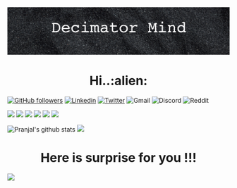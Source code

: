 <img src = https://github.com/PranjalBhardwaj11/PranjalBhardwaj11/blob/master/black-textile-952670-2.jpg>

<h1 align="center">
  Hi..:alien:
  </h1>

[![GitHub followers](https://img.shields.io/github/followers/DecimatorMind?label=Follow&style=plastic&logo=github&logoColor=white&color=brightGreen)](https://www.github.com/DecimatorMind/)
[![Linkedin](https://img.shields.io/badge/Linkedin-Pranjal_Bhardwaj-blue?style=plastic-square&logo=Linkedin&logoColor=white&link=https://www.linkedin.com/in/pranjalbhardwaj1/)](https://www.linkedin.com/in/pranjalbhardwaj1/)
[![Twitter](https://img.shields.io/twitter/follow/PranjalBhardwj?label=Follow&logo=twitter&style=plastic)](https://twitter.com/PranjalBhardwj)
![Gmail](https://img.shields.io/badge/Gmail-DecimatorMind@gmail.com-red?style=plastic&logo=Gmail&logoColor=white)
![Discord](https://img.shields.io/badge/Discord-DecimatorMind-blueviolet?style=plastic&logo=Discord&logoColor=white)
![Reddit](https://img.shields.io/badge/Reddit-Back_up_nigge-red?style=plastic&logo=Reddit&logoColor=white&color=red)

![](https://img.shields.io/badge/Language-Swift-orange)
![](https://img.shields.io/badge/Language-Java-green)
![](https://img.shields.io/badge/Language-Python-blue)
![](https://img.shields.io/badge/Language-C++-yellow)
![](https://img.shields.io/badge/Language-C-yellow)
![](https://img.shields.io/badge/Language-COBOL-darkGreen)


![Pranjal's github stats](https://github-readme-stats.vercel.app/api?username=DecimatorMind&show_icons=true&theme=tokyonight)
![](https://github-readme-stats.anuraghazra1.vercel.app/api/top-langs/?username=DecimatorMind&theme=tokyonight&hide_langs_below=0)



<h1 align="center">
  Here is surprise for you !!!
  </h1>
 
![](https://media.giphy.com/media/lgcUUCXgC8mEo/giphy.gif)
